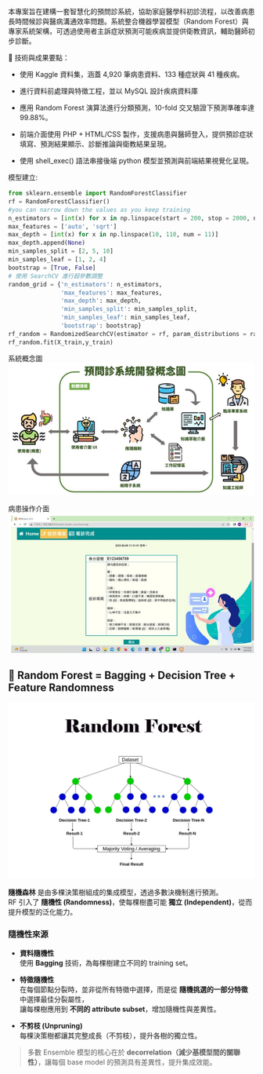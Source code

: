 本專案旨在建構一套智慧化的預問診系統，協助家庭醫學科初診流程，以改善病患長時間候診與醫病溝通效率問題。系統整合機器學習模型（Random Forest）與專家系統架構，可透過使用者主訴症狀預測可能疾病並提供衛教資訊，輔助醫師初步診斷。

📌 技術與成果要點：

* 使用 Kaggle 資料集，涵蓋 4,920 筆病患資料、133 種症狀與 41 種疾病。

* 進行資料前處理與特徵工程，並以 MySQL 設計疾病資料庫

* 應用 Random Forest 演算法進行分類預測，10-fold 交叉驗證下預測準確率達 99.88%。

* 前端介面使用 PHP + HTML/CSS 製作，支援病患與醫師登入，提供預診症狀填寫、預測結果顯示、診斷推論與衛教結果呈現。

* 使用 shell_exec() 語法串接後端 python 模型並預測與前端結果視覺化呈現。

模型建立:
```python
from sklearn.ensemble import RandomForestClassifier
rf = RandomForestClassifier()
#you can narrow down the values as you keep training
n_estimators = [int(x) for x in np.linspace(start = 200, stop = 2000, num = 10)]
max_features = ['auto', 'sqrt']
max_depth = [int(x) for x in np.linspace(10, 110, num = 11)]
max_depth.append(None)
min_samples_split = [2, 5, 10]
min_samples_leaf = [1, 2, 4]
bootstrap = [True, False]
# 使用 SearchCV 進行超參數調整
random_grid = {'n_estimators': n_estimators,
               'max_features': max_features,
               'max_depth': max_depth,
               'min_samples_split': min_samples_split,
               'min_samples_leaf': min_samples_leaf,
               'bootstrap': bootstrap}
rf_random = RandomizedSearchCV(estimator = rf, param_distributions = random_grid, n_iter = 10, cv = 3, verbose=2, random_state=42)
rf_random.fit(X_train,y_train)
```

系統概念圖
<img src="https://github.com/Jason910315/PreConsultation_System/blob/main/image.jpg?raw=true" alt="預問診系統畫面" width="600"/>

病患操作介面
<img src="https://github.com/Jason910315/PreConsultation_System/blob/main/patient_use.jpg" alt="預問診系統畫面" width="600"/>

## 🌲 Random Forest = Bagging + Decision Tree + Feature Randomness
<img src="https://github.com/Jason910315/PreConsultation_System/blob/main/random_forest.jpg?raw=true" alt="預問診系統畫面" width="600"/>

**隨機森林** 是由多棵決策樹組成的集成模型，透過多數決機制進行預測。  
RF 引入了 **隨機性 (Randomness)**，使每棵樹盡可能 **獨立 (Independent)**，從而提升模型的泛化能力。

### 隨機性來源

- **資料隨機性**  
  使用 **Bagging** 技術，為每棵樹建立不同的 training set。

- **特徵隨機性**  
  在每個節點分裂時，並非從所有特徵中選擇，而是從 **隨機挑選的一部分特徵** 中選擇最佳分裂屬性，  
  讓每棵樹應用到 **不同的 attribute subset**，增加隨機性與差異性。

- **不剪枝 (Unpruning)**  
  每棵決策樹都讓其完整成長（不剪枝），提升各樹的獨立性。

> 多數 Ensemble 模型的核心在於 **decorrelation（減少基模型間的關聯性）**，讓每個 base model 的預測具有差異性，提升集成效能。

